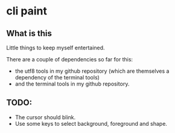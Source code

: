 # cli paint

## What is this

Little things to keep myself entertained.

There are a couple of dependencies so far for this:

- the utf8 tools in my github repository (which are themselves a dependency of 
	the terminal tools)
- and the terminal tools in my github repository.

## TODO:

- The cursor should blink.
- Use some keys to select background, foreground and shape.
